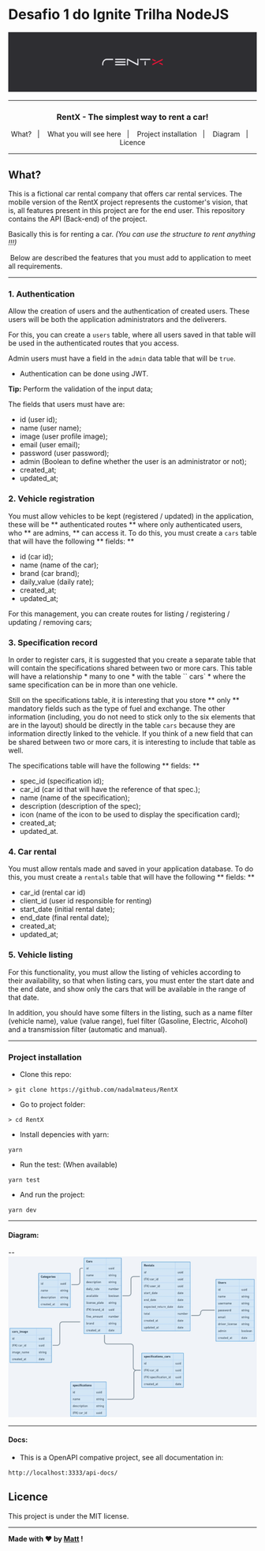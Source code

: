 # Desafio 1 do Ignite Trilha NodeJS

<img alt="RentX" src="./github/logoRentX.png"/>

-----

<h3 align="center">
RentX - The simplest way to rent a car!
 </h3>

<p align="center"></blockquote>

<p align="center">
  <a>What?</a>&nbsp;&nbsp;&nbsp;|&nbsp;&nbsp;&nbsp;
  <a>What you will see here</a>&nbsp;&nbsp;&nbsp;|&nbsp;&nbsp;&nbsp;
  <a>Project installation</a>&nbsp;&nbsp;&nbsp;|&nbsp;&nbsp;&nbsp;
  <a>Diagram</a>&nbsp;&nbsp;&nbsp;|&nbsp;&nbsp;&nbsp;
  <a>Licence</a>
</p>

---

## What?

This is a fictional car rental company that offers car rental services. The mobile version of the RentX project represents the customer's vision, that is, all features present in this project are for the end user. This repository contains the API (Back-end) of the project.

Basically this is for renting a car. *(You can use the structure to rent anything !!!)*

 Below are described the features that you must add to application to meet all requirements.

---

### **1. Authentication**

Allow the creation of users and the authentication of created users. These users will be both the application administrators and the deliverers.

For this, you can create a `users` table, where all users saved in that table will be used in the authenticated routes that you access.

Admin users must have a field in the `admin` data table that will be `true`.

- Authentication can be done using JWT.

**Tip:**  Perform the validation of the input data;

The fields that users must have are:

- id (user id);
- name (user name);
- image (user profile image);
- email (user email);
- password (user password);
- admin (Boolean to define whether the user is an administrator or not);
- created_at;
- updated_at;

### 2. **Vehicle registration**

You must allow vehicles to be kept (registered / updated) in the application, these will be ** authenticated routes ** where only authenticated users, who ** are admins, ** can access it. To do this, you must create a `cars` table that will have the following ** fields: **

- id (car id);
- name (name of the car);
- brand (car brand);
- daily_value (daily rate);
- created_at;
- updated_at;

For this management, you can create routes for listing / registering / updating / removing cars;

### 3. **Specification record**

In order to register cars, it is suggested that you create a separate table that will contain the specifications shared between two or more cars. This table will have a relationship * many to one * with the table `` cars` * where the same specification can be in more than one vehicle.

Still on the specifications table, it is interesting that you store ** only ** mandatory fields such as the type of fuel and exchange. The other information (including, you do not need to stick only to the six elements that are in the layout) should be directly in the table `cars` because they are information directly linked to the vehicle. If you think of a new field that can be shared between two or more cars, it is interesting to include that table as well.

The specifications table will have the following ** fields: **

- spec_id (specification id);
- car_id (car id that will have the reference of that spec.);
- name (name of the specification);
- description (description of the spec);
- icon (name of the icon to be used to display the specification card);
- created_at;
- updated_at.

### 4. **Car rental**

You must allow rentals made and saved in your application database. To do this, you must create a `rentals` table that will have the following ** fields: **

- car_id (rental car id)
- client_id (user id responsible for renting)
- start_date (initial rental date);
- end_date (final rental date);
- created_at;
- updated_at;


### 5. **Vehicle listing**

For this functionality, you must allow the listing of vehicles according to their availability, so that when listing cars, you must enter the start date and the end date, and show only the cars that will be available in the range of that date.

In addition, you should have some filters in the listing, such as a name filter (vehicle name), value (value range), fuel filter (Gasoline, Electric, Alcohol) and a transmission filter (automatic and manual).

---

### **Project installation**


- Clone this repo:

```
> git clone https://github.com/nadalmateus/RentX
```

- Go to project folder:

```
> cd RentX
```

- Install depencies with yarn:

```
yarn
```

- Run the test: (When available)

```
yarn test
```

- And run the project:

```
yarn dev
```
---
#### **Diagram:**

<p>--
<img alt="Digram" src="./github/diagrama.png" />


---
#### **Docs:**

- This is a OpenAPI compative project, see all documentation in:

```
http://localhost:3333/api-docs/
```


## **Licence**

This project is under the MIT license.

---

**Made with ❤ by <a href="https://www.linkedin.com/in/nadalmateus/">Matt</a> !**
